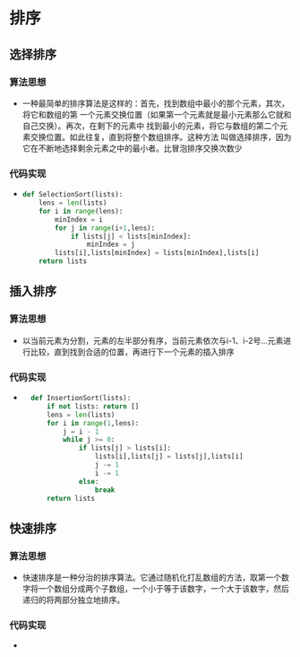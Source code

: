 # 排序

## 选择排序
### 算法思想
+ 一种最简单的排序算法是这样的：首先，找到数组中最小的那个元素，其次，将它和数组的第 一个元素交换位置（如果第一个元素就是最小元素那么它就和自己交换）。再次，在剩下的元素中 找到最小的元素，将它与数组的第二个元素交换位置。如此往复，直到将整个数组排序。这种方法 叫做选择排序，因为它在不断地选择剩余元素之中的最小者。比冒泡排序交换次数少 
### 代码实现
+ ```python
  def SelectionSort(lists):
      lens = len(lists)
      for i in range(lens):
          minIndex = i
          for j in range(i+1,lens):
              if lists[j] < lists[minIndex]:
                  minIndex = j
          lists[i],lists[minIndex] = lists[minIndex],lists[i]
      return lists
  ```
## 插入排序
### 算法思想
+ 以当前元素为分割，元素的左半部分有序，当前元素依次与i-1、i-2号...元素进行比较，直到找到合适的位置，再进行下一个元素的插入排序
### 代码实现
+ ```python
    def InsertionSort(lists):
        if not lists: return []
        lens = len(lists)
        for i in range(1,lens):
            j = i - 1
            while j >= 0:
                if lists[j] > lists[i]:
                    lists[i],lists[j] = lists[j],lists[i]
                    j -= 1
                    i -= 1
                else:
                    break
        return lists
  ```

## 快速排序
### 算法思想
+ 快速排序是一种分治的排序算法。它通过随机化打乱数组的方法，取第一个数字将一个数组分成两个子数组，一个小于等于该数字，一个大于该数字，然后递归的将两部分独立地排序。
### 代码实现
+ ```python
  
  ```